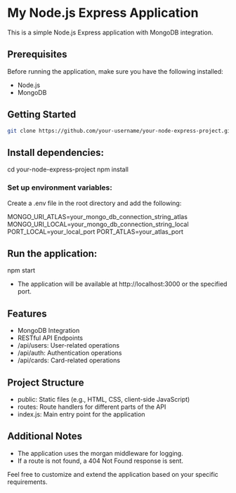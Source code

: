 # My Node.js Express Application

This is a simple Node.js Express application with MongoDB integration.

## Prerequisites

Before running the application, make sure you have the following installed:

- Node.js
- MongoDB

## Getting Started

```bash
git clone https://github.com/your-username/your-node-express-project.git
```

## Install dependencies:

cd your-node-express-project
npm install

### Set up environment variables:

Create a .env file in the root directory and add the following:

MONGO_URI_ATLAS=your_mongo_db_connection_string_atlas
MONGO_URI_LOCAL=your_mongo_db_connection_string_local
PORT_LOCAL=your_local_port
PORT_ATLAS=your_atlas_port

## Run the application:

npm start

- The application will be available at http://localhost:3000 or the specified port.

## Features

- MongoDB Integration
- RESTful API Endpoints
- /api/users: User-related operations
- /api/auth: Authentication operations
- /api/cards: Card-related operations

## Project Structure

- public: Static files (e.g., HTML, CSS, client-side JavaScript)
- routes: Route handlers for different parts of the API
- index.js: Main entry point for the application

## Additional Notes

- The application uses the morgan middleware for logging.
- If a route is not found, a 404 Not Found response is sent.

Feel free to customize and extend the application based on your specific requirements.
